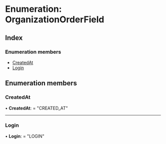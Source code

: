 
# Enumeration: OrganizationOrderField

## Index

### Enumeration members

* [CreatedAt](organizationorderfield.md#createdat)
* [Login](organizationorderfield.md#login)

## Enumeration members

###  CreatedAt

• **CreatedAt**: = "CREATED_AT"

___

###  Login

• **Login**: = "LOGIN"
